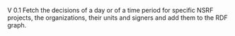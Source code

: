 V 0.1 Fetch the decisions of a day or of a time period for specific NSRF projects, the organizations, their units and signers and add them to the RDF graph.
